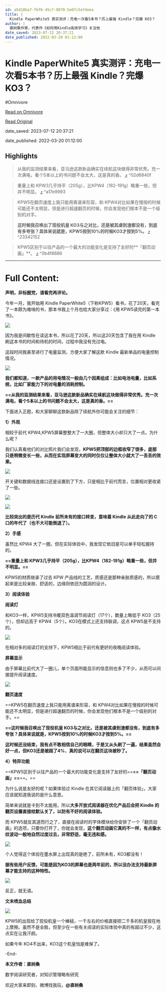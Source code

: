 ```yaml
---
id: a5d18ba7-fbf6-45cf-8070-5e07c5efdeea
title: |
  Kindle PaperWhite5 真实测评：充电一次看5本书？历上最强 Kindle？完爆 KO3？
author: |
  直树桑​作家，代表作《如何用Kindle高效学习》​关注他
date_saved: 2023-07-12 20:37:21
date_published: 2022-03-20 01:12:00
---
```


# Kindle PaperWhite5 真实测评：充电一次看5本书？历上最强 Kindle？完爆 KO3？
#Omnivore

[Read on Omnivore](https://omnivore.app/me/kindle-paper-white-5-5-kindle-ko-3-1894cae57cc)

[Read Original](https://zhuanlan.zhihu.com/p/483947335)

date_saved: 2023-07-12 20:37:21

date_published: 2022-03-20 01:12:00

## Highlights

> 从我的监测结果来看，亚马逊这款新品确实在续航这块做得非常优秀。充一次满电，看个5本以上的书问题不会太大，这是真的香。 [⤴️](https://omnivore.app/me/kindle-paper-white-5-5-kindle-ko-3-1894cae57cc#02d6840f-4838-450c-89f5-a34e3daf981b)  ^02d6840f

> 重量上和 KPW3几乎持平（205g），比KPW4（182-191g）略重一些，但并不明显。 [⤴️](https://omnivore.app/me/kindle-paper-white-5-5-kindle-ko-3-1894cae57cc#a17e9993-c919-49ea-9d1f-91150d920da0)  ^a17e9993

> KPW5在翻页速度上我只能用离谱来形容，和 KPW4对比如果在慢按的时候可能还不太明显，但是进行超速翻页的时候，你会发现他们根本不是一个级别的对手。
> 
> **这时候我召唤出了现役机皇 KO3与之对比，还是被其虐到渣都没有，到底有多夸张？具体来说就是，KPW5按到10%的时候KO3才按到5%。** [⤴️](https://omnivore.app/me/kindle-paper-white-5-5-kindle-ko-3-1894cae57cc#23342152-acee-4afe-ad52-fde8689c14cb)  ^23342152

> KPW5区别于以往产品的一个最大的功能变化是支持了友好的**「翻页动画」**。 [⤴️](https://omnivore.app/me/kindle-paper-white-5-5-kindle-ko-3-1894cae57cc#0b4f8686-b859-4989-8d3d-470663e42ecd)  ^0b4f8686


--- 

# Full Content: 

**声明，非标题党，请看完再评论。**

今年一月，我开始用 Kindle PaperWhite5（下称KPW5）看书，花了20天，看完了一本颇为难啃的书，那本书我上个月也给大家分享过：《用 KPW5读完的第一本书》。

![](https://proxy-prod.omnivore-image-cache.app/1080x1333,sSq9T-Cz1OVD9uyXWZ7v2MXOu0k6pyqHgcD1QyaPbyNo/https://pic1.zhimg.com/v2-667915a020af48e1cd97fbe799fc8784_b.jpg)

因为我是间歇性在读这本书，所以花了20天，所以这20天包含了我在用 Kindle 刷这本书的时间和待机的时间，过程中我没有充过电。

这段时间我甚至进行了电量监测，方便大家了解这款 Kindle 最新单品的电量控制情况。

![](https://proxy-prod.omnivore-image-cache.app/822x1018,snQ4fWhf9_zza39MBIHNlCavzSf60b8Q6rNdKoTxsWXU/https://pic1.zhimg.com/v2-1b7388c6e34b786a734d447ba3e72bec_b.jpg)

**我们都知道，一款产品的用电情况一般由几个因素组成：比如电池电量，比如系统，比如厂家能力下的对电量的消耗控制。**

**==从我的监测结果来看，亚马逊这款新品确实在续航这块做得非常优秀。充一次满电，看个5本以上的书问题不会太大，这是真的香。==**

下面进入正题，和大家聊聊这款新品除了续航外你可能会关注的细节：

**1）外观**

相较于前代 KPW4,KPW5屏幕整整大了一大圈，但整体大小却只大了一点。为什么呢？

我们认真看他们的对比照片我们会发现，**KPW5把顶部的边框收窄了很多，底部只是稍微变长一些，从而在实现屏幕变大的同时仅仅让整体大小就大了一丢丢的效果。**

![](https://proxy-prod.omnivore-image-cache.app/1080x705,s9PoNsUAH5YRtzb1EQi9oj1NqrtE327bL8m_59nWzjQw/https://pic2.zhimg.com/v2-d8c5370e3766d04b654cc4a65d825065_b.jpg)

开关键和数据线连接口还是设置到了下方，只是相比于前代而言，位置相对更收紧了一些。

![](https://proxy-prod.omnivore-image-cache.app/1080x720,sgksaEyp7Au--TzGy5FRFkF6zugdyOp00Iv08tBo1atU/https://pic3.zhimg.com/v2-572d88118947fb98f442129bb08f2b7e_b.jpg)

![](https://proxy-prod.omnivore-image-cache.app/1080x691,s54tPzfANQGGBVWgiRkeRNq7yaMX-2LmKWrr_sQ5Qfvs/https://pic1.zhimg.com/v2-cc88479a2fe14ffb48ea6f28ae97cff4_b.jpg)

**比较突出的是历代 Kindle 前所未有的接口转变，意味着 Kindle 从此走向了的 C 口的年代了（也不大可能倒退了）。**

**2）手感**

虽然比 KPW4 大了一圈，但在实际体验中，我发现它依旧是可以单手轻松握持的。

**==重量上和 KPW3几乎持平（205g），比KPW4（182-191g）略重一些，但并不明显。==**

KPW5的材质继承了过去 KPW 产品线的工艺，质感还是那种亲肤质感的，所以摸起来是比较亲肤、舒适的，边缘则依旧为圆润的设计。

**3）阅读体验**

**阅读灯**

和KO3一样，KPW5支持冷暖双色温调节阅读灯（17个），数量上略低于 KO3（25个），但却远高于 KPW4（5个）。KO3在模式上还支持联调，这点 KPW5是不支持的。

![](https://proxy-prod.omnivore-image-cache.app/1080x720,sfxMpQ6tHDJPhp5YEWvp8pTJyrhw3j1XdXj3tAuKm7eQ/https://pic3.zhimg.com/v2-7bd414d1653bba8e979f012d6079cbde_b.jpg)

在相对多的阅读灯的支持下，KPW5相比于前代有更好的夜晚阅读体验。

**屏幕显示**

由于屏幕比前代大了一圈儿，单个页面所能显示的信息则也多了不少，从而可以间接提升阅读速度。

![](https://proxy-prod.omnivore-image-cache.app/1080x720,siRPNi5tEEypvM6GHy3bniWaG1uX5ZJJ0flTcAp0YIE4/https://pic2.zhimg.com/v2-16236e9dab1203fdfd9786a46bf0fcd5_b.jpg)

**翻页速度**

==KPW5在翻页速度上我只能用离谱来形容，和 KPW4对比如果在慢按的时候可能还不太明显，但是进行超速翻页的时候，你会发现他们根本不是一个级别的对手。==

**==这时候我召唤出了现役机皇 KO3与之对比，还是被其虐到渣都没有，到底有多夸张？具体来说就是，KPW5按到10%的时候KO3才按到5%。==**

**这时候还没结束，我有点不敢相信自己的眼睛，于是又从头刷了一遍，结果虽然会好一点，但KO3还是被超了4%**，**真的说可以在翻页这块被秒了。**

**4）特异功能**

==KPW5区别于以往产品的一个最大的功能变化是支持了友好的==**==「翻页动画」==**==。==

为什么说是友好的呢？如果体验过 Kindle 在其它阅读器上的「翻页体验」，大家应该就知道我说的是什么意思。

简单来说就是卡到不太能用，所以**大多开放式阅读器在优化产品后会把 Kindle 的翻页设置直接给默认关了，以防有不好的阅读体验。**

而 KPW5就反其道而行之了，直接在阅读时的字体模块给你安排了一个「翻页动画」的选项，只要你打开了，你就会发现，**这个翻页动画它真的不一样，有点像水纹波动一般地自然过度过去，非常舒适，毫无违和感。**

![](https://proxy-prod.omnivore-image-cache.app/385x684,svuBL_Hr32TSiSm_kJstTx6S8R7WQTKJ_a1fK6cE_ACE/https://pic1.zhimg.com/v2-719ec6db2bc570d1c4a7b278aa421d38_b.jpg)

个人觉得这个体验在墨水屏上出现真的是绝了，前所未有，KO3都没有！

**据有些用户反馈，可能是因为KO3的屏幕也是两年前的，所以没办法支持最新屏幕才能支持的这种特性。**

![](https://proxy-prod.omnivore-image-cache.app/1080x813,sAfmaZLskh1PZklfGeHOQxeSc_QPzs4hWadwYpyfWgbY/https://pic2.zhimg.com/v2-4e5b452a06c0460bfab6db75a5bd0c51_b.jpg)

反正，就无语。

**文末喷血总结**

![](https://proxy-prod.omnivore-image-cache.app/1080x720,sjTt4AehVfAQjMrlOI7--E9wau77zmfOYQOSQ6TP9K-8/https://pic2.zhimg.com/v2-324eb73d5d7145c59942e689956640a5_b.jpg)

KPW5的出现给了现役机皇一个棒槌，一千左右的价格直接把二千多的机皇按在地上摩擦。虽然不是全胜，但至少在一些有关阅读的实际体验中真的有超过不少，这点实在让我汗颜。

如果今年 KO4不出来，KO3这个机皇怕是难保了。

\-End-

**本文作者：直树桑**

数字阅读研究者，对知识管理略有研究

欢迎大家来即刻、微博找我玩，**@直树桑**
